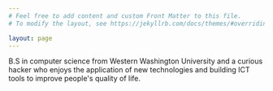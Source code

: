 ```yaml
---
# Feel free to add content and custom Front Matter to this file.
# To modify the layout, see https://jekyllrb.com/docs/themes/#overriding-theme-defaults

layout: page
---
```


B.S in computer science from Western Washington University and a curious hacker who enjoys the application of new technologies and building ICT tools to improve people's quality of life.




